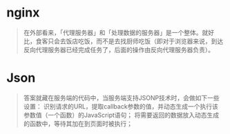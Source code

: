 # nginx

> 在外部看来，「代理服务器」和「处理数据的服务器」是一个整体。就好比，食客只会去饭店吃饭，而不是去找厨师吃饭（即对于浏览器来说，到达反向代理服务器已经完成任务了，后面的操作由反向代理服务器负责）。 



# Json

> 答案就藏在服务端的代码中，当服务端支持JSONP技术时，会做如下一些设置：
> 识别请求的URL，提取callback参数的值，并动态生成一个执行该参数值（一个函数）的JavaScript语句；
> 将需要返回的数据放入动态生成的函数中，等待其加在到页面时被执行；

